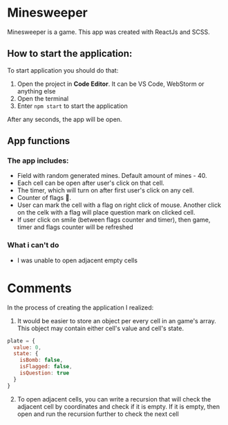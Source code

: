 # Minesweeper 

Minesweeper is a game. This app was created with ReactJs and SCSS.

## How to start the application:

To start application you should do that:

1. Open the project in **Code Editor**. It can be VS Code, WebStorm or anything else
2. Open the terminal
3. Enter `npm start` to start the application

After any seconds, the app will be open. 

## App functions

### The app includes:

- Field with random generated mines. Default amount of mines - 40.
- Each cell can be open after user's click on that cell.
- The timer, which will turn on after first user's click on any cell.
- Counter of flags 🚩. 
- User can mark the cell with a flag on right click of mouse. Another click on the celk with a flag will place question mark on clicked cell.
- If user click on smile (between flags counter and timer), then game, timer and flags counter will be refreshed

### What i can't do

- I was unable to open adjacent empty cells


# Comments

In the process of creating the application I realized:

1. It would be easier to store an object per every cell in an game's array. This object may contain either cell's value and cell's state.

```javascript
plate = {
  value: 0, 
  state: {
    isBomb: false,
    isFlagged: false,
    isQuestion: true
  }
}
```

2. To open adjacent cells, you can write a recursion that will check the adjacent cell by coordinates and check if it is empty. If it is empty, then open and run the recursion further to check the next cell
